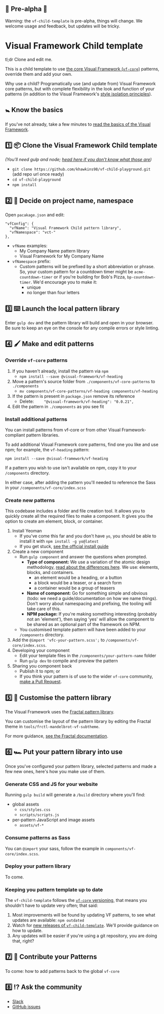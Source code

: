 ## 🚨 Pre-alpha 🚨

Warning: the `vf-child-template` is pre-alpha, things will change. We welcome usage and feedback, but updates will be tricky.


# Visual Framework Child template

tl;dr Clone and edit me.

This is a child template to use [the core Visual Framework (`vf-core`)](https://github.com/visual-framework/vf-core#visual-framework-20)
patterns, override them and add your own.

Why use a child? Programatically use (and update from)
Visual Framework core patterns, but with complete flexibility in the look
and function of your patterns (in addition to the Visual Framework's [style
isolation principles](https://blogs.embl.org/communications/2018/09/12/faster-scientific-websites-through-reusability/)).

## 🚼 Know the basics

If you've not already, take a few minutes to [read the basics of the Visual Framework](https://github.com/visual-framework/vf-core#visual-framework-20).

## 1️⃣ 📦 Clone the Visual Framework Child template

*(You'll need gulp and node; [head here if you don't know what those are](https://github.com/visual-framework/vf-core/blob/develop/SETTINGUP.md))*

- `git clone https://github.com/khawkins98/vf-child-playground.git` (add repo url once ready)
- `cd vf-child-playground`
- `npm install`

## 2️⃣ 🎫 Decide on project name, namespace

Open `pacakage.json` and edit:

```
"vfConfig": {
  "vfName": "Visual Framework Child pattern library",
  "vfNamespace": "vct-"
},
```

- `vfName` examples:
  - My Company Name pattern library
  - Visual Framework for My Company Name
- `vfNamespace` prefix:
  - Custom patterns will be prefixed by a short abbreviation or phrase. So, your
    custom pattern for a countdown timer might be `acme-countdown-timer` or if you're
    building for Bob's Pizza, `bp-countdown-timer`. We'd encourage you to make it:
    - unique
    - no longer than four letters

## 3️⃣ ⌨️ Launch the local pattern library

Enter `gulp dev` and the pattern library will build and open in your browser.
Be sure to keep an eye on the console for any compile errors or style linting.

## 4️⃣ 🖌 Make and edit patterns

### Override `vf-core` patterns

1. If you haven't already, install the pattern via `npm`
    - `npm install --save @visual-framework/vf-heading`
1. Move a pattern's source folder from `./components/vf-core-patterns` to `./components`
    - `mv components/vf-core-patterns/vf-heading components/vf-heading`
1. If the pattern is present in `package.json` remove its reference
    - Delete: `    "@visual-framework/vf-heading": "0.0.21",`
1. Edit the pattern in `./components` as you see fit

### Install additional patterns

You can install patterns from vf-core or from other Visual Framework-compliant pattern libraries.

To add additional Visual Framework core patterns, find one you like and use npm;
for example, the `vf-heading` pattern:

```
npm install --save @visual-framework/vf-heading
```

If a pattern you wish to use isn't available on npm, copy it to your `/components`
directory.

In either case, after adding the pattern you'll needed to reference the Sass in
your `/components/vf-core/index.scss`

### Create new patterns

This codebase includes a folder and file creation tool. It allows you to quickly create all the required files to make a component. It gives you the option to create am element, block, or container.

1. Install Yeoman
   - If you've come this far and you don't have `yo`, you should be able to install it with `npm install -g yo@latest`
   - If you get stuck, [see the official install guide](http://yeoman.io/codelab/setup.html)
1. Create a new component
   - Run `gulp component` and answer the questions when prompted.
       - **Type of component:** We use a variation of the atomic design methodology, [read about the differences here](http://bradfrost.com/blog/post/atomic-web-design/#atoms). We use: elements, blocks, and containers.
           - an element would be a heading, or a button
           - a block would be a teaser, or a search form
           - a container would be a group of teasers
       - **Name of component:** Go for something simple and obvious (todo: we need a guide/documentation on how we name things). Don't worry about namespacing and prefixing, the tooling will take care of this.
       - **NPM package:** If you're making something interesting (probably not an 'element'), then saying 'yes' will allow the component to be shared as an optional part of the framework on NPM.
    - You customised template pattern will have been added to your `/components` directory.
1. Add the `@import 'vfc-your-pattern.scss';` to `/components/vf-core/index.scss`.
1. Developing your component
   - Edit your template files in the `/components/your-pattern-name` folder
   - Run `gulp dev` to compile and preview the pattern
1. Sharing you component back
   - Publish it to npm; or
   - If you think your pattern is of use to the wider `vf-core` community, [make a Pull Request](https://github.com/visual-framework/vf-core/pulls).

## 5️⃣ 💅 Customise the pattern library

The Visual Framework uses the [Fractal pattern library](https://fractal.build/).

You can customise the layout of the pattern library by editing the Fractal theme
in `tools/frctl-mandelbrot-vf-subtheme`.

For more guidance, [see the Fractal documentation](https://fractal.build/guide/customisation/web-themes.html#configuring-themes).

## 6️⃣ 🏎 Put your pattern library into use

Once you've configured your pattern library, selected patterns and made a few new ones,
here's how you make use of them.

### Generate CSS and JS for your website

Running `gulp build` will generate a `/build` directory where you'll find:
- global assets
    - `css/styles.css`
    - `scripts/scripts.js`
- per-pattern JavaScript and image assets
    - `assets/vf-*`

### Consume patterns as Sass

You can `@import` your sass, follow the example in `components/vf-core/index.scss`.

### Deploy your pattern library

To come.

### Keeping you pattern template up to date

The `vf-child-template` follows the [`vf-core` versioning](https://github.com/visual-framework/vf-core#versioning), that means you shouldn't have to update very often; that said:

1. Most improvements will be found by updating VF patterns, to see what updates are available: `npm outdated`
1. Watch for [new releases of `vf-child-template`](https://github.com/visual-framework/vf-child-template/releases). We'll provide guidance on how to update.
1. Any updates will be easier if you're using a git repository, you are doing that, right?

## 7️⃣ 🎁 Contribute your Patterns

To come: how to add patterns back to the global `vf-core`

## 8️⃣ ⁉️ Ask the community

- [Slack](https://embl-vf.slack.com/messages)
- [GitHub issues](https://github.com/visual-framework/vf-core/issues/)
